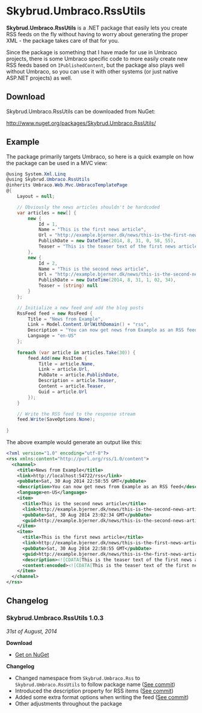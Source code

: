 Skybrud.Umbraco.RssUtils
========================

**Skybrud.Umbraco.RssUtils** is a .NET package that easily lets you create RSS feeds on the fly without having to worry about generating the proper XML - the package takes care of that for you. 

Since the package is something that I have made for use in Umbraco projects, there is some Umbraco specific code to more easily create new RSS feeds based on `IPublishedContent`, but the package also plays well without Umbraco, so you can use it with other systems (or just native ASP.NET projects) as well.

## Download

Skybrud.Umbraco.RssUtils can be downloaded from NuGet:

http://www.nuget.org/packages/Skybrud.Umbraco.RssUtils/

## Example

The package primarily targets Umbraco, so here is a quick example on how the package can be used in a MVC view:

```C#
@using System.Xml.Linq
@using Skybrud.Umbraco.RssUtils
@inherits Umbraco.Web.Mvc.UmbracoTemplatePage
@{
    Layout = null;

    // Obviously the news articles shouldn't be hardcoded
    var articles = new[] {
        new {
            Id = 1,
            Name = "This is the first news article",
            Url = "http://example.bjerner.dk/news/this-is-the-first-news-article/",
            PublishDate = new DateTime(2014, 8, 31, 0, 58, 55),
            Teaser = "This is the teaser text of the first news article"
        },
        new {
            Id = 2,
            Name = "This is the second news article",
            Url = "http://example.bjerner.dk/news/this-is-the-second-news-article/",
            PublishDate = new DateTime(2014, 8, 31, 1, 02, 34),
            Teaser = (string) null
        }
    };

    // Initialize a new feed and add the blog posts
    RssFeed feed = new RssFeed {
        Title = "News from Example",
        Link = Model.Content.UrlWithDomain() + "rss",
        Description = "You can now get news from Example as an RSS feed",
        Language = "en-US"
    };
    
    foreach (var article in articles.Take(30)) {
        feed.Add(new RssItem {
            Title = article.Name,
            Link = article.Url,
            PubDate = article.PublishDate,
            Description = article.Teaser,
            Content = article.Teaser,
            Guid = article.Url
        });
    }

    // Write the RSS feed to the response stream
    feed.Write(SaveOptions.None);
    
}
```

The above example would generate an output like this:

```xml
<?xml version="1.0" encoding="utf-8"?>
<rss xmlns:content="http://purl.org/rss/1.0/content">
  <channel>
    <title>News from Example</title>
    <link>http://localhost:54722/rss</link>
    <pubDate>Sat, 30 Aug 2014 22:58:55 GMT</pubDate>
    <description>You can now get news from Example as an RSS feed</description>
    <language>en-US</language>
    <item>
      <title>This is the second news article</title>
      <link>http://example.bjerner.dk/news/this-is-the-second-news-article/</link>
      <pubDate>Sat, 30 Aug 2014 23:02:34 GMT</pubDate>
      <guid>http://example.bjerner.dk/news/this-is-the-second-news-article/</guid>
    </item>
    <item>
      <title>This is the first news article</title>
      <link>http://example.bjerner.dk/news/this-is-the-first-news-article/</link>
      <pubDate>Sat, 30 Aug 2014 22:58:55 GMT</pubDate>
      <guid>http://example.bjerner.dk/news/this-is-the-first-news-article/</guid>
      <description><![CDATA[This is the teaser text of the first news article]]></description>
      <content:encoded><![CDATA[This is the teaser text of the first news article]]></content:encoded>
    </item>
  </channel>
</rss>
```

## Changelog

### Skybrud.Umbraco.RssUtils 1.0.3
_31st of August, 2014_

__Download__
- [Get on NuGet](https://www.nuget.org/packages/Skybrud.Umbraco.RssUtils/1.0.3)

__Changelog__
- Changed namespace from `Skybrud.Umbraco.Rss` to `Skybrud.Umbraco.RssUtils` to follow package name ([See commit](/abjerner/Skybrud.Umbraco.RssUtils/commit/2f9fed5f07e51235d19c6d1b1755ec94f74c09e9))
- Introduced the description property for RSS items ([See commit](/abjerner/Skybrud.Umbraco.RssUtils/commit/cf881f00c5cc058a6e31e2f25a2bf599d9204df4))
- Added some extra format options when writing the feed ([See commit](/abjerner/Skybrud.Umbraco.RssUtils/commit/5a5cd2438ff1092a131ee6b6e76bd74ba232050a))
- Other adjustments throughout the package
